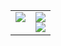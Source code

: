 <table>
  <tr>
    <!-- Left column for GitHub stats -->
    <td valign="top">
      <a href="https://github.com/anuraghazra/github-readme-stats">
        <img src="https://github-readme-stats.vercel.app/api?username=holk-h&show_icons=true" />
      </a>
    </td>
    <!-- Right column for most used languages and badge -->
    <td valign="top">
      <a href="https://github.com/anuraghazra/github-readme-stats">
        <img src="https://github-readme-stats.vercel.app/api/top-langs/?username=holk-h&layout=compact" />
      </a>
      <br>
      <!-- Visitor badge -->
      <img src="https://vbr.nathanchung.dev/badge?page_id=holk-h&lcolor=fff&color=000&style=for-the-badge&logo=Github&logoColor=181717&hit=false" />
    </td>
  </tr>
</table>
